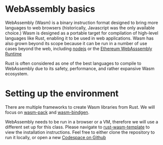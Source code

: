 # WebAssembly basics

WebAssembly (Wasm) is a binary instruction format designed to bring more languages to web browsers (historically, Javascript was the only available choice.) Wasm is designed as a portable target for compilation of high-level languages like Rust, enabling it to be used in web applications. Wasm has also grown beyond its scope because it can be run in a number of use cases beyond the web, including [nodejs](https://nodejs.dev/en/learn/nodejs-with-webassembly/) or the [Ethereum WebAsssembly Runtime](https://ewasm.readthedocs.io/en/mkdocs/README/)

Rust is often considered as one of the best languages to compile to WebAssembly due to its safety, performance, and rather expansive Wasm ecosystem.

# Setting up the environment

There are multiple frameworks to create Wasm libraries from Rust. We will focus on [wasm-pack](https://rustwasm.github.io/docs/wasm-pack/introduction.html) and [wasm-bindgen](https://rustwasm.github.io/wasm-bindgen/).

WebAssembly needs to be run in a browser or a VM, therefore we will use a different set up for this class. Please navigate to [rust-wasm-template](https://github.com/google/comprehensive-rust/tree/main/src/rust-wasm-template) to view the installation instructions. Feel free to either clone the repository to run it locally, or open a new [Codespace on Github](https://codespaces.new/google/comprehensive-rust)
